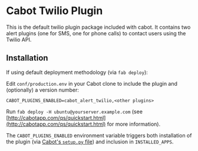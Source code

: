 Cabot Twilio Plugin
=====

This is the default twilio plugin package included with cabot. It contains two alert plugins (one for SMS, one for phone calls) to contact users using the Twilio API.

## Installation

If using default deployment methodology (via `fab deploy`):

Edit `conf/production.env` in your Cabot clone to include the plugin and (optionally) a version number:

    CABOT_PLUGINS_ENABLED=cabot_alert_twilio,<other plugins>

Run `fab deploy -H ubuntu@yourserver.example.com` (see [http://cabotapp.com/qs/quickstart.html](http://cabotapp.com/qs/quickstart.html) for more information).

The `CABOT_PLUGINS_ENABLED` environment variable triggers both installation of the plugin (via [Cabot's `setup.py` file](https://github.com/arachnys/cabot/blob/fc33c9859a6c249f8821c88eb8506ebcad645a50/setup.py#L6)) and inclusion in `INSTALLED_APPS`.

